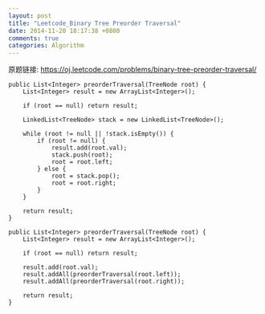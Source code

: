 ```yaml
---
layout: post
title: "Leetcode_Binary Tree Preorder Traversal"
date: 2014-11-20 18:17:38 +0800
comments: true
categories: Algorithm
---
```


原题链接: https://oj.leetcode.com/problems/binary-tree-preorder-traversal/

<!-- more -->

    public List<Integer> preorderTraversal(TreeNode root) {
		List<Integer> result = new ArrayList<Integer>();
		
		if (root == null) return result;
		
		LinkedList<TreeNode> stack = new LinkedList<TreeNode>();
		
		while (root != null || !stack.isEmpty()) {
			if (root != null) {
				result.add(root.val);
				stack.push(root);
				root = root.left;
			} else {
				root = stack.pop();
				root = root.right;
			}
		}
		
		return result;
    }
	
	public List<Integer> preorderTraversal(TreeNode root) {
		List<Integer> result = new ArrayList<Integer>();
		
		if (root == null) return result;
		
		result.add(root.val);
		result.addAll(preorderTraversal(root.left));
		result.addAll(preorderTraversal(root.right));
		
		return result;
    }
	
	
